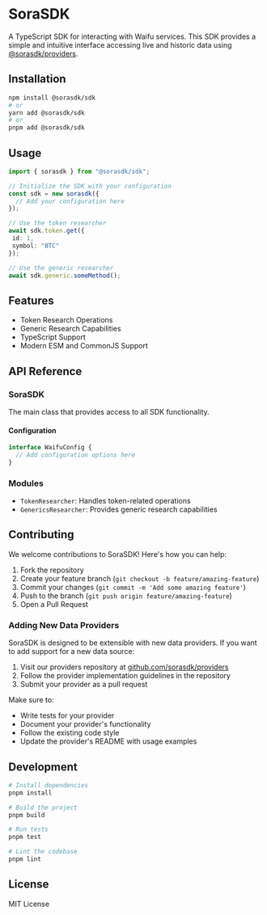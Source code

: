 # SoraSDK

A TypeScript SDK for interacting with Waifu services. This SDK provides a simple and intuitive interface accessing live and historic data using [@sorasdk/providers](https://github.com/sorasdk/providers).

## Installation

```bash
npm install @sorasdk/sdk
# or
yarn add @sorasdk/sdk
# or
pnpm add @sorasdk/sdk
```

## Usage

```typescript
import { sorasdk } from "@sorasdk/sdk";

// Initialize the SDK with your configuration
const sdk = new sorasdk({
  // Add your configuration here
});

// Use the token researcher
await sdk.token.get({
 id: 1,
 symbol: "BTC" 
});

// Use the generic researcher
await sdk.generic.someMethod();
```

## Features

- Token Research Operations
- Generic Research Capabilities
- TypeScript Support
- Modern ESM and CommonJS Support

## API Reference

### SoraSDK

The main class that provides access to all SDK functionality.

#### Configuration

```typescript
interface WaifuConfig {
  // Add configuration options here
}
```

### Modules

- `TokenResearcher`: Handles token-related operations
- `GenericsResearcher`: Provides generic research capabilities

## Contributing

We welcome contributions to SoraSDK! Here's how you can help:

1. Fork the repository
2. Create your feature branch (`git checkout -b feature/amazing-feature`)
3. Commit your changes (`git commit -m 'Add some amazing feature'`)
4. Push to the branch (`git push origin feature/amazing-feature`)
5. Open a Pull Request

### Adding New Data Providers

SoraSDK is designed to be extensible with new data providers. If you want to add support for a new data source:

1. Visit our providers repository at [github.com/sorasdk/providers](https://github.com/sorasdk/providers)
2. Follow the provider implementation guidelines in the repository
3. Submit your provider as a pull request

Make sure to:

- Write tests for your provider
- Document your provider's functionality
- Follow the existing code style
- Update the provider's README with usage examples

## Development

```bash
# Install dependencies
pnpm install

# Build the project
pnpm build

# Run tests
pnpm test

# Lint the codebase
pnpm lint
```

## License

MIT License
